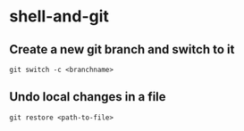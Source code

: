 # shell-and-git

## Create a new git branch and switch to it

```
git switch -c <branchname>
```

## Undo local changes in a file

```
git restore <path-to-file>
```

